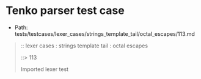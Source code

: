 # Tenko parser test case

- Path: tests/testcases/lexer_cases/strings_template_tail/octal_escapes/113.md

> :: lexer cases : strings template tail : octal escapes
>
> ::> 113
>
> Imported lexer test
>
> <template tail> ZeroToThreeOctalDigit OctalDigit OctalDigit (other character/high digit)

## Input

`````js
`${"-->"}\126\
`
`````

## Output

_Note: the whole output block is auto-generated. Manual changes will be overwritten!_

Below follow outputs in four parsing modes: sloppy mode, strict mode script goal, module goal, web compat mode (always sloppy).

Note that the output parts are auto-generated by the test runner to reflect actual result.

### Sloppy mode

Parsed with script goal and as if the code did not start with strict mode header.

`````
throws: Parser error!
  Template contained an illegal escape, these are only allowed in _tagged_ templates in >=ES2018

start@1:0, error@1:8
╔══╦════════════════
 1 ║ `${"-->"}\126\
   ║         ^^^^^^^^------- error
 2 ║ `
╚══╩════════════════

`````

### Strict mode

Parsed with script goal but as if it was starting with `"use strict"` at the top.

_Output same as sloppy mode._

### Module goal

Parsed with the module goal.

_Output same as sloppy mode._

### Web compat mode

Parsed in sloppy script mode but with the web compat flag enabled.

_Output same as sloppy mode._

